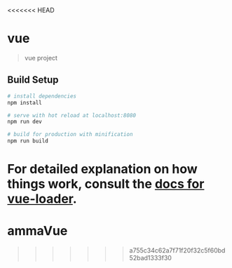 <<<<<<< HEAD
# vue

> vue project

## Build Setup

``` bash
# install dependencies
npm install

# serve with hot reload at localhost:8080
npm run dev

# build for production with minification
npm run build
```

For detailed explanation on how things work, consult the [docs for vue-loader](http://vuejs.github.io/vue-loader).
=======
# ammaVue
>>>>>>> a755c34c62a7f71f20f32c5f60bd52bad1333f30
